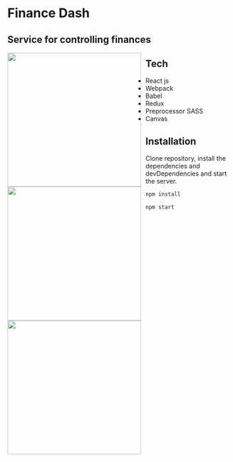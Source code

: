 # Finance Dash
## Service for controlling finances

<img src="http://pzmskh47.beget.tech/imagesProj/screenshoot1" style="float: left; margin-right: 10px" width="300px"/><img src="http://pzmskh47.beget.tech/imagesProj/screenshoot2" style="float: left; margin-right: 10px" width="300px"/><img src="http://pzmskh47.beget.tech/imagesProj/screenshoot3" style="float: left;" width="300px"/>

## Tech

- React js
- Webpack
- Babel
- Redux
- Preprocessor SASS
- Canvas

## Installation

Clone repository, install the dependencies and devDependencies and start the server.

```sh
npm install
```

```sh
npm start
```

